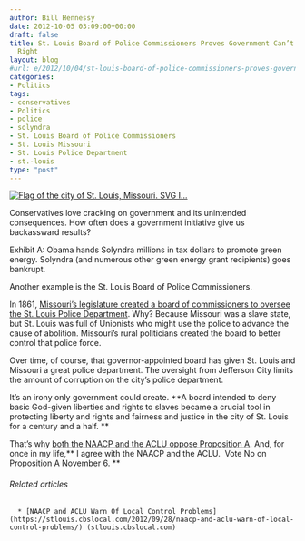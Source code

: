 ```yaml
---
author: Bill Hennessy
date: 2012-10-05 03:09:00+00:00
draft: false
title: St. Louis Board of Police Commissioners Proves Government Can’t Get Anything
  Right
layout: blog
#url: e/2012/10/04/st-louis-board-of-police-commissioners-proves-government-cant-get-anything-right/
categories:
- Politics
tags:
- conservatives
- Politics
- police
- solyndra
- St. Louis Board of Police Commissioners
- St. Louis Missouri
- St. Louis Police Department
- st.-louis
type: "post"
---
```


[![Flag of the city of St. Louis, Missouri. SVG I...](https://upload.wikimedia.org/wikipedia/commons/b/b8/Flag_of_St._Louis%2C_Missouri.svg)
](https://commons.wikipedia.org/wiki/File:Flag_of_St._Louis%2C_Missouri.svg)

Conservatives love cracking on government and its unintended consequences. How often does a government initiative give us backassward results?

Exhibit A: Obama hands Solyndra millions in tax dollars to promote green energy. Solyndra (and numerous other green energy grant recipients) goes bankrupt.

Another example is the St. Louis Board of Police Commissioners.

In 1861, [Missouri’s legislature created a board of commissioners to oversee the St. Louis Police Department](https://www.stlmag.com/St-Louis-Magazine/April-2010/Think-Again-Don-039t-Know-Much-About-History/). Why? Because Missouri was a slave state, but St. Louis was full of Unionists who might use the police to advance the cause of abolition. Missouri’s rural politicians created the board to better control that police force.

Over time, of course, that governor-appointed board has given St. Louis and Missouri a great police department. The oversight from Jefferson City limits the amount of corruption on the city’s police department.

It’s an irony only government could create. **A board intended to deny basic God-given liberties and rights to slaves became a crucial tool in protecting liberty and rights and fairness and justice in the city of St. Louis for a century and a half. **

That’s why [both the NAACP and the ACLU oppose Proposition A](https://www.google.com/url?sa=t&rct=j&q=&esrc=s&source=web&cd=1&ved=0CCIQFjAA&url=http%3A%2F%2Fstlouis.cbslocal.com%2F2012%2F09%2F28%2Fnaacp-and-aclu-warn-of-local-control-problems%2F&ei=MFpqUPKaAaTnyAHJroBw&usg=AFQjCNEOMrNEBUQnTl1G9v2SoWTyH8sAQA&sig2=aSl2vouKRwHw-HQgksiKSA). And, for once in my life,** I agree with the NAACP and the ACLU.  Vote No on Proposition A November 6. **


###### Related articles





	  * [NAACP and ACLU Warn Of Local Control Problems](https://stlouis.cbslocal.com/2012/09/28/naacp-and-aclu-warn-of-local-control-problems/) (stlouis.cbslocal.com)

